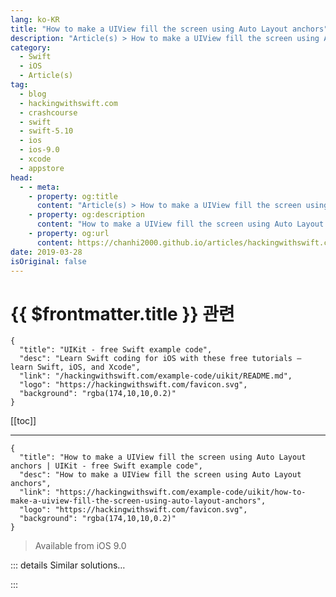 ```yaml
---
lang: ko-KR
title: "How to make a UIView fill the screen using Auto Layout anchors"
description: "Article(s) > How to make a UIView fill the screen using Auto Layout anchors"
category:
  - Swift
  - iOS
  - Article(s)
tag: 
  - blog
  - hackingwithswift.com
  - crashcourse
  - swift
  - swift-5.10
  - ios
  - ios-9.0
  - xcode
  - appstore
head:
  - - meta:
    - property: og:title
      content: "Article(s) > How to make a UIView fill the screen using Auto Layout anchors"
    - property: og:description
      content: "How to make a UIView fill the screen using Auto Layout anchors"
    - property: og:url
      content: https://chanhi2000.github.io/articles/hackingwithswift.com/example-code/uikit/how-to-make-a-uiview-fill-the-screen-using-auto-layout-anchors.html
date: 2019-03-28
isOriginal: false
---
```


# {{ $frontmatter.title }} 관련

```component VPCard
{
  "title": "UIKit - free Swift example code",
  "desc": "Learn Swift coding for iOS with these free tutorials – learn Swift, iOS, and Xcode",
  "link": "/hackingwithswift.com/example-code/uikit/README.md",
  "logo": "https://hackingwithswift.com/favicon.svg",
  "background": "rgba(174,10,10,0.2)"
}
```

[[toc]]

---

```component VPCard
{
  "title": "How to make a UIView fill the screen using Auto Layout anchors | UIKit - free Swift example code",
  "desc": "How to make a UIView fill the screen using Auto Layout anchors",
  "link": "https://hackingwithswift.com/example-code/uikit/how-to-make-a-uiview-fill-the-screen-using-auto-layout-anchors",
  "logo": "https://hackingwithswift.com/favicon.svg",
  "background": "rgba(174,10,10,0.2)"
}
```

> Available from iOS 9.0

<!-- TODO: 작성 -->

<!--
You can make one view fill all available space inside another by pinning all four of its anchors to the same anchors in its parent container. If you use this when the parent container is the view for your view controller, your child view will fill the screen.

Although it takes only four lines of code, this is the sort of thing I’d put into an extension:

```swift
extension UIView {
    func pinEdges(to other: UIView) {
        leadingAnchor.constraint(equalTo: other.leadingAnchor).isActive = true
        trailingAnchor.constraint(equalTo: other.trailingAnchor).isActive = true
        topAnchor.constraint(equalTo: other.topAnchor).isActive = true
        bottomAnchor.constraint(equalTo: other.bottomAnchor).isActive = true
    }
}
```

You can now call `pinEdges(to: someOtherView)` directly on the view you want to adjust.

-->

::: details Similar solutions…

<!--
/example-code/uikit/how-to-position-a-view-using-auto-layout-anchors">How to position a view using Auto Layout anchors 
/quick-start/swiftui/how-to-fill-and-stroke-shapes-at-the-same-time">How to fill and stroke shapes at the same time 
/example-code/uikit/how-to-adjust-image-content-mode-using-aspect-fill-aspect-fit-and-scaling">How to adjust image content mode using aspect fill, aspect fit and scaling 
/example-code/uikit/whats-the-difference-between-leading-trailing-left-and-right-anchors">What’s the difference between leading, trailing, left, and right anchors? 
/example-code/uikit/how-to-mask-one-uiview-using-another-uiview">How to mask one UIView using another UIView</a>
-->

:::

